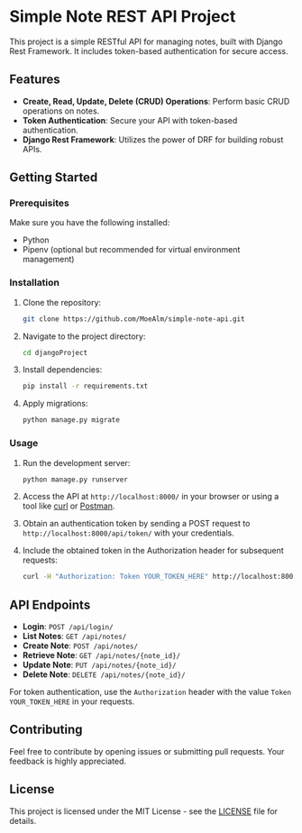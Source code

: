 # Simple Note REST API Project

This project is a simple RESTful API for managing notes, built with Django Rest Framework. It includes token-based authentication for secure access.

## Features

- **Create, Read, Update, Delete (CRUD) Operations**: Perform basic CRUD operations on notes.
- **Token Authentication**: Secure your API with token-based authentication.
- **Django Rest Framework**: Utilizes the power of DRF for building robust APIs.

## Getting Started

### Prerequisites

Make sure you have the following installed:

- Python
- Pipenv (optional but recommended for virtual environment management)

### Installation

1. Clone the repository:

    ```bash
    git clone https://github.com/MoeAlm/simple-note-api.git
    ```

2. Navigate to the project directory:

    ```bash
    cd djangoProject
    ```

3. Install dependencies:

    ```bash
    pip install -r requirements.txt
    ```

4. Apply migrations:

    ```bash
    python manage.py migrate
    ```

### Usage

1. Run the development server:

    ```bash
    python manage.py runserver
    ```

2. Access the API at `http://localhost:8000/` in your browser or using a tool like [curl](https://curl.se/) or [Postman](https://www.postman.com/).

3. Obtain an authentication token by sending a POST request to `http://localhost:8000/api/token/` with your credentials.

4. Include the obtained token in the Authorization header for subsequent requests:

    ```bash
    curl -H "Authorization: Token YOUR_TOKEN_HERE" http://localhost:8000/api/notes/
    ```

## API Endpoints

- **Login**: `POST /api/login/`
- **List Notes**: `GET /api/notes/`
- **Create Note**: `POST /api/notes/`
- **Retrieve Note**: `GET /api/notes/{note_id}/`
- **Update Note**: `PUT /api/notes/{note_id}/`
- **Delete Note**: `DELETE /api/notes/{note_id}/`

For token authentication, use the `Authorization` header with the value `Token YOUR_TOKEN_HERE` in your requests.

## Contributing

Feel free to contribute by opening issues or submitting pull requests. Your feedback is highly appreciated.

## License

This project is licensed under the MIT License - see the [LICENSE](LICENSE) file for details.
